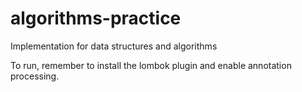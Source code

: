 # algorithms-practice
Implementation for data structures and algorithms  

To run, remember to install the lombok plugin and enable annotation processing.
